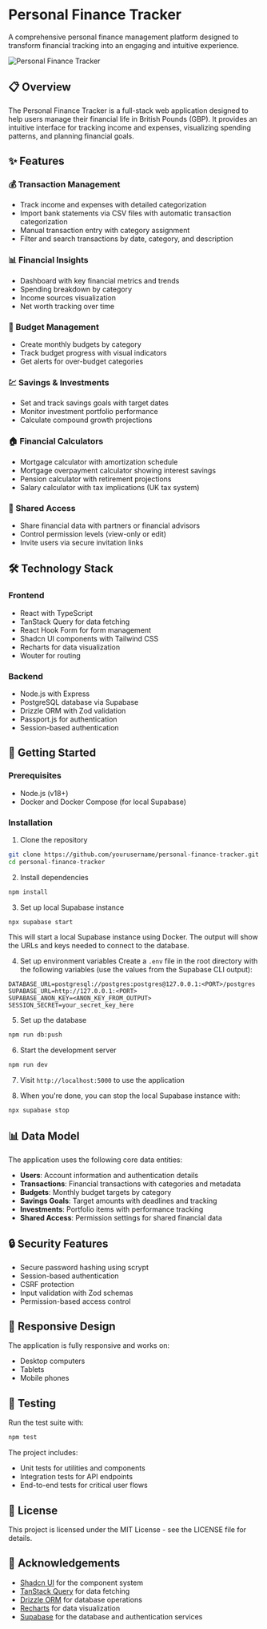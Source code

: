 # Personal Finance Tracker

A comprehensive personal finance management platform designed to transform financial tracking into an engaging and intuitive experience.

![Personal Finance Tracker](generated-icon.png)

## 📋 Overview

The Personal Finance Tracker is a full-stack web application designed to help users manage their financial life in British Pounds (GBP). It provides an intuitive interface for tracking income and expenses, visualizing spending patterns, and planning financial goals.

## ✨ Features

### 💰 Transaction Management
- Track income and expenses with detailed categorization
- Import bank statements via CSV files with automatic transaction categorization
- Manual transaction entry with category assignment
- Filter and search transactions by date, category, and description

### 📊 Financial Insights
- Dashboard with key financial metrics and trends
- Spending breakdown by category
- Income sources visualization
- Net worth tracking over time

### 💼 Budget Management
- Create monthly budgets by category
- Track budget progress with visual indicators
- Get alerts for over-budget categories

### 💹 Savings & Investments
- Set and track savings goals with target dates
- Monitor investment portfolio performance
- Calculate compound growth projections

### 🏠 Financial Calculators
- Mortgage calculator with amortization schedule
- Mortgage overpayment calculator showing interest savings
- Pension calculator with retirement projections
- Salary calculator with tax implications (UK tax system)

### 👥 Shared Access
- Share financial data with partners or financial advisors
- Control permission levels (view-only or edit)
- Invite users via secure invitation links

## 🛠️ Technology Stack

### Frontend
- React with TypeScript
- TanStack Query for data fetching
- React Hook Form for form management
- Shadcn UI components with Tailwind CSS
- Recharts for data visualization
- Wouter for routing

### Backend
- Node.js with Express
- PostgreSQL database via Supabase
- Drizzle ORM with Zod validation
- Passport.js for authentication
- Session-based authentication

## 🚀 Getting Started

### Prerequisites
- Node.js (v18+)
- Docker and Docker Compose (for local Supabase)

### Installation

1. Clone the repository
```bash
git clone https://github.com/yourusername/personal-finance-tracker.git
cd personal-finance-tracker
```

2. Install dependencies
```bash
npm install
```

3. Set up local Supabase instance
```bash
npx supabase start
```

This will start a local Supabase instance using Docker. The output will show the URLs and keys needed to connect to the database.

4. Set up environment variables
Create a `.env` file in the root directory with the following variables (use the values from the Supabase CLI output):
```
DATABASE_URL=postgresql://postgres:postgres@127.0.0.1:<PORT>/postgres
SUPABASE_URL=http://127.0.0.1:<PORT>
SUPABASE_ANON_KEY=<ANON_KEY_FROM_OUTPUT>
SESSION_SECRET=your_secret_key_here
```

5. Set up the database
```bash
npm run db:push
```

6. Start the development server
```bash
npm run dev
```

7. Visit `http://localhost:5000` to use the application

8. When you're done, you can stop the local Supabase instance with:
```bash
npx supabase stop
```

## 📊 Data Model

The application uses the following core data entities:

- **Users**: Account information and authentication details
- **Transactions**: Financial transactions with categories and metadata
- **Budgets**: Monthly budget targets by category
- **Savings Goals**: Target amounts with deadlines and tracking
- **Investments**: Portfolio items with performance tracking
- **Shared Access**: Permission settings for shared financial data

## 🔒 Security Features

- Secure password hashing using scrypt
- Session-based authentication
- CSRF protection
- Input validation with Zod schemas
- Permission-based access control

## 📱 Responsive Design

The application is fully responsive and works on:
- Desktop computers
- Tablets
- Mobile phones

## 🧪 Testing

Run the test suite with:
```bash
npm test
```

The project includes:
- Unit tests for utilities and components
- Integration tests for API endpoints
- End-to-end tests for critical user flows

## 📝 License

This project is licensed under the MIT License - see the LICENSE file for details.

## 🙏 Acknowledgements

- [Shadcn UI](https://ui.shadcn.com/) for the component system
- [TanStack Query](https://tanstack.com/query) for data fetching
- [Drizzle ORM](https://orm.drizzle.team/) for database operations
- [Recharts](https://recharts.org/) for data visualization
- [Supabase](https://supabase.com/) for the database and authentication services